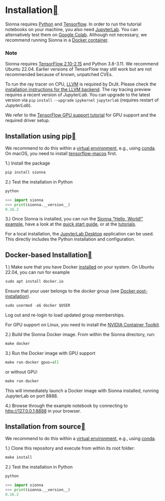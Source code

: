 
# Installation<a class="headerlink" href="https://nvlabs.github.io/sionna/#installation" title="Permalink to this headline"></a>

Sionna requires <a class="reference external" href="https://nvlabs.github.io/sionna/https://www.python.org/">Python</a> and <a class="reference external" href="https://nvlabs.github.io/sionna/https://www.tensorflow.org/">Tensorflow</a>.
In order to run the tutorial notebooks on your machine, you also need <a class="reference external" href="https://nvlabs.github.io/sionna/https://jupyter.org/">JupyterLab</a>.
You can alternatively test them on <a class="reference external" href="https://nvlabs.github.io/sionna/https://colab.research.google.com/github/nvlabs/sionna/blob/main/examples/Discover_Sionna.ipynb">Google Colab</a>.
Although not necessary, we recommend running Sionna in a <a class="reference external" href="https://nvlabs.github.io/sionna/https://www.docker.com">Docker container</a>.

### Note

Sionna requires <a class="reference external" href="https://nvlabs.github.io/sionna/https://www.tensorflow.org/install">TensorFlow 2.10-2.15</a> and Python 3.8-3.11.
We recommend Ubuntu 22.04.
Earlier versions of TensorFlow may still work but are not recommended because of known, unpatched CVEs.

To run the ray tracer on CPU, <a class="reference external" href="https://nvlabs.github.io/sionna/https://llvm.org">LLVM</a> is required by DrJit. Please check the <a class="reference external" href="https://nvlabs.github.io/sionna/https://drjit.readthedocs.io/en/latest/firststeps-py.html#llvm-backend">installation instructions for the LLVM backend</a>.
The ray tracing preview requires a recent version of <cite>JupyterLab</cite>. You can upgrade to the latest version via `pip` `install` `--upgrade` `ipykernel` `jupyterlab` (requires restart of <cite>JupyterLab</cite>).

We refer to the <a class="reference external" href="https://nvlabs.github.io/sionna/https://www.tensorflow.org/install/gpu">TensorFlow GPU support tutorial</a> for GPU support and the required driver setup.

## Installation using pip<a class="headerlink" href="https://nvlabs.github.io/sionna/#installation-using-pip" title="Permalink to this headline"></a>

We recommend to do this within a <a class="reference external" href="https://nvlabs.github.io/sionna/https://docs.python.org/3/tutorial/venv.html">virtual environment</a>,
e.g., using <a class="reference external" href="https://nvlabs.github.io/sionna/https://docs.conda.io">conda</a>. On macOS, you need to install <a class="reference external" href="https://nvlabs.github.io/sionna/https://github.com/apple/tensorflow_macos">tensorflow-macos</a> first.

1.) Install the package
```python
pip install sionna
```
2.) Test the installation in Python
```python
python
```

```python
>>> import sionna
>>> print(sionna.__version__)
0.16.2
```
3.) Once Sionna is installed, you can run the <a class="reference external" href="https://nvlabs.github.io/sionna/https://nvlabs.github.io/sionna/examples/Hello_World.html">Sionna “Hello, World!” example</a>, have a look at the <a class="reference external" href="https://nvlabs.github.io/sionna/https://nvlabs.github.io/sionna/quickstart.html">quick start guide</a>, or at the <a class="reference external" href="https://nvlabs.github.io/sionna/https://nvlabs.github.io/sionna/tutorials.html">tutorials</a>.

For a local installation, the <a class="reference external" href="https://nvlabs.github.io/sionna/https://github.com/jupyterlab/jupyterlab-desktop">JupyterLab Desktop</a> application can be used. This directly includes the Python installation and configuration.

## Docker-based Installation<a class="headerlink" href="https://nvlabs.github.io/sionna/#docker-based-installation" title="Permalink to this headline"></a>

1.) Make sure that you have Docker <a class="reference external" href="https://nvlabs.github.io/sionna/https://docs.docker.com/engine/install/ubuntu/">installed</a> on your system. On Ubuntu 22.04, you can run for example
```python
sudo apt install docker.io
```
Ensure that your user belongs to the <cite>docker</cite> group (see <a class="reference external" href="https://nvlabs.github.io/sionna/https://docs.docker.com/engine/install/linux-postinstall/">Docker post-installation</a>).
```python
sudo usermod -aG docker $USER
```
Log out and re-login to load updated group memberships.

For GPU support on Linux, you need to install the <a class="reference external" href="https://nvlabs.github.io/sionna/https://github.com/NVIDIA/nvidia-docker">NVIDIA Container Toolkit</a>.

2.) Build the Sionna Docker image. From within the Sionna directory, run:
```python
make docker
```
3.) Run the Docker image with GPU support
```python
make run-docker gpus=all
```
or without GPU:
```python
make run-docker
```
This will immediately launch a Docker image with Sionna installed, running JupyterLab on port 8888.

4.) Browse through the example notebook by connecting to <a class="reference external" href="https://nvlabs.github.io/sionna/http://127.0.0.1:8888">http://127.0.0.1:8888</a> in your browser.

## Installation from source<a class="headerlink" href="https://nvlabs.github.io/sionna/#installation-from-source" title="Permalink to this headline"></a>

We recommend to do this within a <a class="reference external" href="https://nvlabs.github.io/sionna/https://docs.python.org/3/tutorial/venv.html">virtual environment</a>,
e.g., using <a class="reference external" href="https://nvlabs.github.io/sionna/https://docs.conda.io">conda</a>.

1.) Clone this repository and execute from within its root folder:
```python
make install
```
2.) Test the installation in Python
```python
python
```

```python
>>> import sionna
>>> print(sionna.__version__)
0.16.2
```